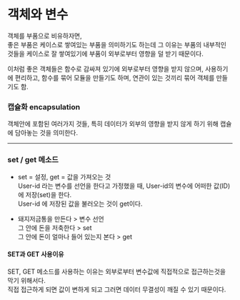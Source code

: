 # 객체와 변수

객체를 부품으로 비유하자면,     
좋은 부품은 케이스로 쌓여있는 부품을 의미하기도 하는데 그 이유는 부품의 내부적인 것들을 케이스로 잘 쌓여있기에 부품이 외부로부터 영향을 덜 받기 때문이다.     

이처럼 좋은 객체들은 함수로 감싸져 있기에 외부로부터 영향을 받지 않으며, 사용하기에 편리하고, 함수를 묶어 모듈을 만들기도 하며, 연관이 있는 것끼리 묶어 객체를 만들기도 함.      

### 캡슐화 encapsulation
객체안에 포함된 여러가지 것들, 특히 데이터가 외부의 영향을 받지 않게 하기 위해 캡슐에 담아놓는 것을 의미한다.     

---

### set / get 메소드

* set = 설정, get = 값을 가져오는 것     
User-id 라는 변수를 선언을 한다고 가정했을 때, User-id의 변수에 어떠한 값(ID)에 저장(set)을 한다.     
User-id 에 저장된 값을 불러오는 것이 get이다.      

* 돼지저금통을 만든다  > 변수 선언   
그 안에 돈을 저축한다 > set   
그 안에 돈이 얼마나 들어 있는지 본다 > get   

#### SET과 GET 사용이유
SET, GET 메소드를 사용하는 이유는 외부로부터 변수값에 직접적으로 접근하는것을 막기 위해서다.     
직접 접근하게 되면 값이 변하게 되고 그러면 데이터 무결성이 깨질 수 있기 때문이다. 
